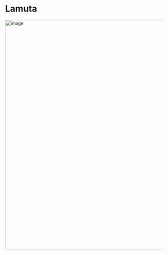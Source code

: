 # Lamuta
<img width="735" alt="image" src="https://github.com/user-attachments/assets/f2479d2d-97e1-419a-8281-e53ac4f84835">
